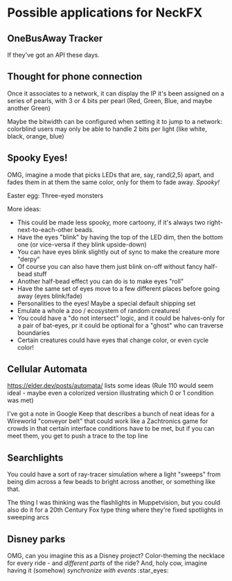 # Possible applications for NeckFX

## OneBusAway Tracker

If they've got an API these days.

## Thought for phone connection

Once it associates to a network, it can display the IP it's been assigned on a series of pearls, with 3 or 4 bits per pearl (Red, Green, Blue, and maybe another Green)

Maybe the bitwidth can be configured when setting it to jump to a network: colorblind users may only be able to handle 2 bits per light (like white, black, orange, blue)

## Spooky Eyes!

OMG, imagine a mode that picks LEDs that are, say, rand(2,5) apart, and fades them in at them the same color, only for them to fade away. *Spooky!*

Easter egg: Three-eyed monsters

More ideas:

- This could be made less spooky, more cartoony, if it's always two right-next-to-each-other beads.
- Have the eyes "blink" by having the top of the LED dim, then the bottom one (or vice-versa if they blink upside-down)
- You can have eyes blink slightly out of sync to make the creature more "derpy"
- Of course you can also have them just blink on-off without fancy half-bead stuff
- Another half-bead effect you can do is to make eyes "roll"
- Have the same set of eyes move to a few different places before going away (eyes blink/fade)
- Personalities to the eyes! Maybe a special default shipping set
- Emulate a whole a zoo / ecosystem of random creatures!
- You could have a "do not intersect" logic, and it could be halves-only for a pair of bat-eyes, pr it could be optional for a "ghost" who can traverse boundaries
- Certain creatures could have eyes that change color, or even cycle color!

## Cellular Automata

https://elder.dev/posts/automata/ lists some ideas (Rule 110 would seem ideal - maybe even a colorized version illustrating which 0 or 1 condition was met)

I've got a note in Google Keep that describes a bunch of neat ideas for a Wireworld "conveyor belt" that could work like a Zachtronics game for crowds in that certain interface conditions have to be met, but if you can meet them, you get to push a trace to the top line

## Searchlights

You could have a sort of ray-tracer simulation where a light "sweeps" from being dim across a few beads to bright across another, or something like that.

The thing I was thinking was the flashlights in Muppetvision, but you could also do it for a 20th Century Fox type thing where they're fixed spotlights in sweeping arcs

## Disney parks

OMG, can you imagine this as a Disney project? Color-theming the necklace for every ride - and *different parts* of the ride? And, holy cow, imagine having it (somehow) *synchronize with events* :star_eyes:
